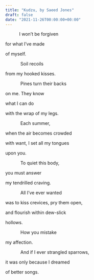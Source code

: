 ```yaml
---
title: "Kudzu, by Saeed Jones"
draft: false
date: "2021-11-26T00:00:00+00:00"
---
```

&nbsp;&nbsp;&nbsp;&nbsp;&nbsp;&nbsp;&nbsp;&nbsp;&nbsp;&nbsp;&nbsp;I won’t be forgiven  
  
for what I’ve made  
  
of myself.  
  
&nbsp;&nbsp;&nbsp;&nbsp;&nbsp;&nbsp;&nbsp;&nbsp;&nbsp;&nbsp;&nbsp;&nbsp;Soil recoils  
  
from my hooked kisses.  
  
&nbsp;&nbsp;&nbsp;&nbsp;&nbsp;&nbsp;&nbsp;&nbsp;&nbsp;&nbsp;&nbsp;&nbsp;Pines turn their backs  
  
on me. They know  
  
what I can do  
  
with the wrap of my legs.  
  
&nbsp;&nbsp;&nbsp;&nbsp;&nbsp;&nbsp;&nbsp;&nbsp;&nbsp;&nbsp;&nbsp;&nbsp;Each summer,  
  
when the air becomes crowded  
  
with want, I set all my tongues  
  
upon you.  
  
&nbsp;&nbsp;&nbsp;&nbsp;&nbsp;&nbsp;&nbsp;&nbsp;&nbsp;&nbsp;&nbsp;&nbsp;To quiet this body,  
  
you must answer  
  
my tendrilled craving.  
  
&nbsp;&nbsp;&nbsp;&nbsp;&nbsp;&nbsp;&nbsp;&nbsp;&nbsp;&nbsp;&nbsp;&nbsp;All I’ve ever wanted  
  
was to kiss crevices, pry them open,  
  
and flourish within dew-slick  
  
hollows.  
  
&nbsp;&nbsp;&nbsp;&nbsp;&nbsp;&nbsp;&nbsp;&nbsp;&nbsp;&nbsp;&nbsp;&nbsp;How you mistake  
  
my affection.  
  
&nbsp;&nbsp;&nbsp;&nbsp;&nbsp;&nbsp;&nbsp;&nbsp;&nbsp;&nbsp;&nbsp;&nbsp;And if I ever strangled sparrows,  
  
it was only because I dreamed  
  
of better songs.  
  
  

